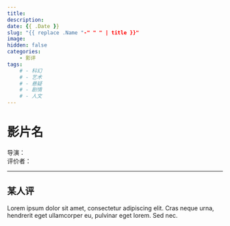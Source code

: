 ```yaml
---
title: 
description:
date: {{ .Date }}
slug: "{{ replace .Name "-" " " | title }}"
image:
hidden: false
categories:
    - 影评
tags:
    # - 科幻
    # - 艺术
    # - 悬疑
    # - 剧情
    # - 人文
---
```


# **影片名**
导演：      
评价者：

***

## 某人评

Lorem ipsum dolor sit amet, consectetur adipiscing elit. Cras neque urna, hendrerit eget ullamcorper eu, pulvinar eget lorem. Sed nec. 